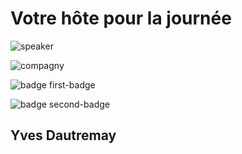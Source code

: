 <!-- .slide: class="speaker-slide" -->

# Votre hôte pour la journée

![speaker](./assets/images/yves.jpg)

![compagny](./assets/images/logo-sfeir.png)

![badge first-badge](./assets/images/certif-ckad.png)

![badge second-badge](./assets/images/certif-gcloud-associate.jpg)

<h2> Yves <span>Dautremay</span></h2>

